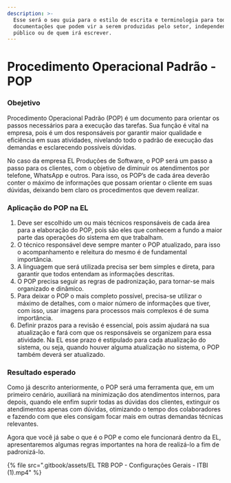 ```yaml
---
description: >-
  Esse será o seu guia para o estilo de escrita e terminologia para todas as
  documentações que podem vir a serem produzidas pelo setor, independente do
  público ou de quem irá escrever.
---
```


# Procedimento Operacional Padrão - POP

### Obejetivo

Procedimento Operacional Padrão (POP) é um documento para orientar os passos necessários para a execução das tarefas. Sua função é vital na empresa, pois é um dos responsáveis por garantir maior qualidade e eficiência em suas atividades, nivelando todo o padrão de execução das demandas e esclarecendo possíveis dúvidas.

No caso da empresa EL Produções de Software, o POP será um passo a passo para os clientes, com o objetivo de diminuir os atendimentos por telefone, WhatsApp e outros. Para isso, os POP’s de cada área deverão conter o máximo de informações que possam orientar o cliente em suas dúvidas, deixando bem claro os procedimentos que devem realizar.

### Aplicação do POP na EL

1. Deve ser escolhido um ou mais técnicos responsáveis de cada área para a elaboração do POP, pois são eles que conhecem a fundo a maior parte das operações do sistema em que trabalham.
2. O técnico responsável deve sempre manter o POP atualizado, para isso o acompanhamento e releitura do mesmo é de fundamental importância.
3. A linguagem que será utilizada precisa ser bem simples e direta, para garantir que todos entendam as informações descritas.
4. O POP precisa seguir as regras de padronização, para tornar-se mais organizado e dinâmico.
5. Para deixar o POP o mais completo possível, precisa-se utilizar o máximo de detalhes, com o maior número de informações que tiver, com isso, usar imagens para processos mais complexos é de suma importância.
6. Definir prazos para a revisão é essencial, pois assim ajudará na sua atualização e fará com que os responsáveis se organizem para essa atividade. Na EL esse prazo é estipulado para cada atualização do sistema, ou seja, quando houver alguma atualização no sistema, o POP também deverá ser atualizado.

### Resultado esperado

Como já descrito anteriormente, o POP será uma ferramenta que, em um primeiro cenário, auxiliará na minimização dos atendimentos internos, para depois, quando ele enfim suprir todas as dúvidas dos clientes, extinguir os atendimentos apenas com dúvidas, otimizando o tempo dos colaboradores e fazendo com que eles consigam focar mais em outras demandas técnicas relevantes.

Agora que você já sabe o que é o POP e como ele funcionará dentro da EL, apresentaremos algumas regras importantes na hora de realizá-lo a fim de padronizá-lo.



{% file src=".gitbook/assets/EL TRB POP - Configurações Gerais - ITBI (1).mp4" %}

